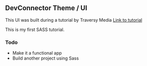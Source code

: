 ## DevConnector Theme / UI

This UI was built during a tutorial by Traversy Media
[Link to tutorial](https://www.youtube.com/watch?v=IFM9hbapeA0&list=PLillGF-Rfqba3xeEvDzIcUCxwMlGiewfV&index=1)

This is my first SASS tutorial.

### Todo

- Make it a functional app
- Build another project using Sass
